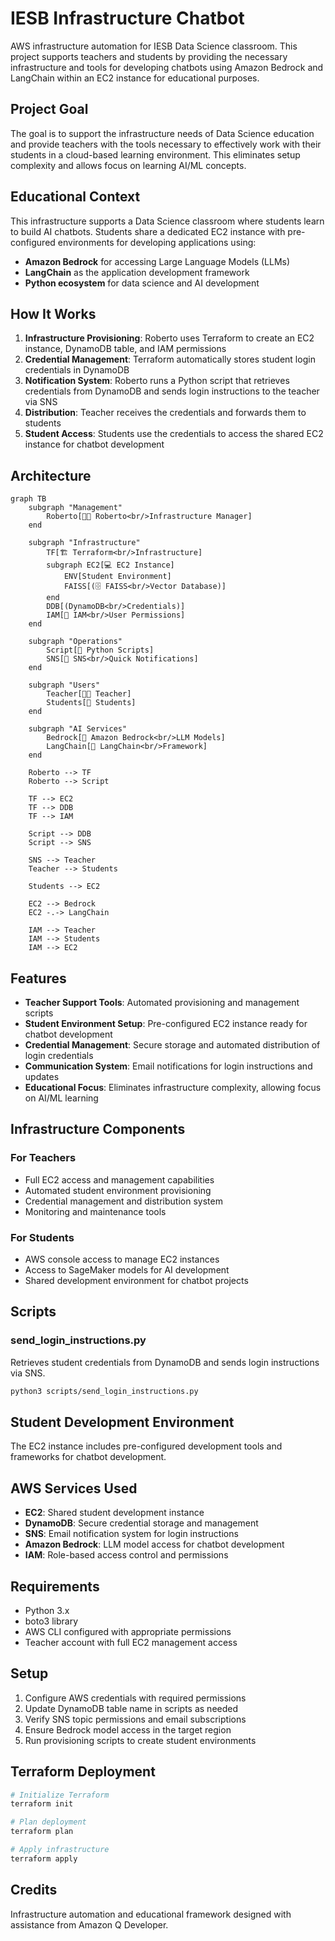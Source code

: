 # IESB Infrastructure Chatbot

AWS infrastructure automation for IESB Data Science classroom. This project supports teachers and students by providing the necessary infrastructure and tools for developing chatbots using Amazon Bedrock and LangChain within an EC2 instance for educational purposes.

## Project Goal

The goal is to support the infrastructure needs of Data Science education and provide teachers with the tools necessary to effectively work with their students in a cloud-based learning environment. This eliminates setup complexity and allows focus on learning AI/ML concepts.

## Educational Context

This infrastructure supports a Data Science classroom where students learn to build AI chatbots. Students share a dedicated EC2 instance with pre-configured environments for developing applications using:
- **Amazon Bedrock** for accessing Large Language Models (LLMs)
- **LangChain** as the application development framework
- **Python ecosystem** for data science and AI development

## How It Works

1. **Infrastructure Provisioning**: Roberto uses Terraform to create an EC2 instance, DynamoDB table, and IAM permissions
2. **Credential Management**: Terraform automatically stores student login credentials in DynamoDB
3. **Notification System**: Roberto runs a Python script that retrieves credentials from DynamoDB and sends login instructions to the teacher via SNS
4. **Distribution**: Teacher receives the credentials and forwards them to students
5. **Student Access**: Students use the credentials to access the shared EC2 instance for chatbot development

## Architecture

```mermaid
graph TB
    subgraph "Management"
        Roberto[👨‍💻 Roberto<br/>Infrastructure Manager]
    end
    
    subgraph "Infrastructure"
        TF[🏗️ Terraform<br/>Infrastructure]
        subgraph EC2[💻 EC2 Instance]
            ENV[Student Environment]
            FAISS[(🗄️ FAISS<br/>Vector Database)]
        end
        DDB[(DynamoDB<br/>Credentials)]
        IAM[🔐 IAM<br/>User Permissions]
    end
    
    subgraph "Operations"
        Script[📜 Python Scripts]
        SNS[📧 SNS<br/>Quick Notifications]
    end
    
    subgraph "Users"
        Teacher[👨‍🏫 Teacher]
        Students[👥 Students]
    end
    
    subgraph "AI Services"
        Bedrock[🤖 Amazon Bedrock<br/>LLM Models]
        LangChain[🔗 LangChain<br/>Framework]
    end
    
    Roberto --> TF
    Roberto --> Script
    
    TF --> EC2
    TF --> DDB
    TF --> IAM
    
    Script --> DDB
    Script --> SNS
    
    SNS --> Teacher
    Teacher --> Students
    
    Students --> EC2
    
    EC2 --> Bedrock
    EC2 -.-> LangChain
    
    IAM --> Teacher
    IAM --> Students
    IAM --> EC2
```

## Features

- **Teacher Support Tools**: Automated provisioning and management scripts
- **Student Environment Setup**: Pre-configured EC2 instance ready for chatbot development
- **Credential Management**: Secure storage and automated distribution of login credentials
- **Communication System**: Email notifications for login instructions and updates
- **Educational Focus**: Eliminates infrastructure complexity, allowing focus on AI/ML learning

## Infrastructure Components

### For Teachers
- Full EC2 access and management capabilities
- Automated student environment provisioning
- Credential management and distribution system
- Monitoring and maintenance tools

### For Students
- AWS console access to manage EC2 instances
- Access to SageMaker models for AI development
- Shared development environment for chatbot projects

## Scripts

### send_login_instructions.py
Retrieves student credentials from DynamoDB and sends login instructions via SNS.

```bash
python3 scripts/send_login_instructions.py
```

## Student Development Environment

The EC2 instance includes pre-configured development tools and frameworks for chatbot development.

## AWS Services Used

- **EC2**: Shared student development instance
- **DynamoDB**: Secure credential storage and management
- **SNS**: Email notification system for login instructions
- **Amazon Bedrock**: LLM model access for chatbot development
- **IAM**: Role-based access control and permissions

## Requirements

- Python 3.x
- boto3 library
- AWS CLI configured with appropriate permissions
- Teacher account with full EC2 management access

## Setup

1. Configure AWS credentials with required permissions
2. Update DynamoDB table name in scripts as needed
3. Verify SNS topic permissions and email subscriptions
4. Ensure Bedrock model access in the target region
5. Run provisioning scripts to create student environments

## Terraform Deployment

```bash
# Initialize Terraform
terraform init

# Plan deployment
terraform plan

# Apply infrastructure
terraform apply
```

## Credits

Infrastructure automation and educational framework designed with assistance from Amazon Q Developer.
